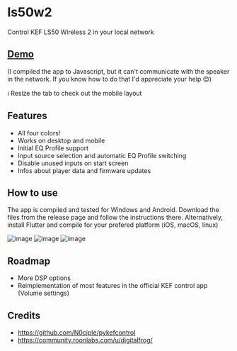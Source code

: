 # ls50w2

Control KEF LS50 Wireless 2 in your local network

## [Demo](https://pirminj.github.io/ls50w2/)
(I compiled the app to Javascript, but it can't communicate with the speaker in the network. If you know how to do that I'd appreciate your help 😊)

ℹ Resize the tab to check out the mobile layout

## Features

- All four colors!
- Works on desktop and mobile
- Initial EQ Profile support 
- Input source selection and automatic EQ Profile switching
- Disable unused inputs on start screen
- Infos about player data and firmware updates

## How to use

The app is compiled and tested for Windows and Android. Download the files from the release page and follow the instructions there. 
Alternatively, install Flutter and compile for your prefered platform (iOS, macOS, linux)

![image](https://user-images.githubusercontent.com/43973067/118521517-69bed680-b73b-11eb-8701-6e8bb5516f2b.png)
![image](https://user-images.githubusercontent.com/43973067/118521649-81965a80-b73b-11eb-8a98-b9f568552b6f.png)
![image](https://user-images.githubusercontent.com/43973067/118521747-a094ec80-b73b-11eb-9cd0-35e3ac35c9e0.png)

## Roadmap

- More DSP options
- Reimplementation of most features in the official KEF control app (Volume settings)

## Credits

- https://github.com/N0ciple/pykefcontrol
- https://community.roonlabs.com/u/digitalfrog/
